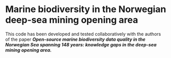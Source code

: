 # Marine biodiversity in the Norwegian deep-sea mining opening area

This code has been developed and tested collaboratively with the authors of the paper ***Open-source marine biodiversity data quality in the Norwegian Sea spanning 148 years: knowledge gaps in the deep-sea mining opening area.***
